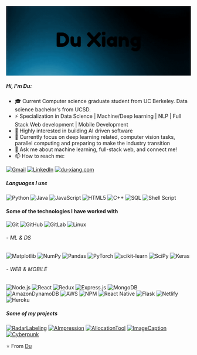 <img align="middle" alt="GIF" src="https://github.com/xd00099/xd00099/blob/main/du.gif" />

##### Hi, I'm Du:

- 🎓 Current Computer science graduate student from UC Berkeley. Data science bachelor's from UCSD.
- ⚡ Specialization in Data Science | Machine/Deep learning | NLP | Full Stack Web development | Mobile Development
- 🌱 Highly interested in building AI driven software
- :test_tube: Currently focus on deep learning related, computer vision tasks, parallel computing and preparing to make the industry transition
- :speech_balloon: Ask me about machine learning, full-stack web, and connect me!
- :mailbox: How to reach me:

[![Gmail](https://img.shields.io/badge/-GMAIL-D14836?style=for-the-badge&logo=gmail&logoColor=white)](mailto:xd00099@berkeley.edu)
[![LinkedIn](https://img.shields.io/badge/-LINKEDIN-0077B5?style=for-the-badge&logo=linkedin&logoColor=white)](https://www.linkedin.com/in/du-xiang)
[![du-xiang.com](https://img.shields.io/badge/duxiang.com-000000?style=for-the-badge&logo=Safari&logoColor=white)](https://du-xiang.com/)

##### Languages I use

![Python](https://img.shields.io/badge/-Python-000000?style=flat&logo=python)
![Java](https://img.shields.io/badge/-Java-000000?style=flat&logo=java)
![JavaScript](https://img.shields.io/badge/-JavaScript-000000?style=flat&logo=javascript)
![HTML5](https://img.shields.io/badge/-HTML5-000000?style=flat&logo=html5)
![C++](https://img.shields.io/badge/-C++-000000?style=flat&logo=c%2B%2B)
![SQL](https://img.shields.io/badge/-SQL-000000?style=flat&logo=postgresql)
![Shell Script](https://img.shields.io/badge/shell_script-%23121011.svg?style=style=flat&logo=gnu-bash&logoColor=white)

#### Some of the technologies I have worked with

![Git](https://img.shields.io/badge/-Git-222222?style=flat&logo=git&logoColor=F05032)
![GitHub](https://img.shields.io/badge/-GitHub-222222?style=flat&logo=github&logoColor=181717)
![GitLab](https://img.shields.io/badge/gitlab-222222?style=flat&logo=gitlab&logoColor=white)
![Linux](https://img.shields.io/badge/-Linux-222222?style=flat&logo=linux&logoColor=FCC624)

###### - ML & DS
![Matplotlib](https://img.shields.io/badge/Matplotlib-222222?style=flat&logo=Matplotlib&logoColor=black)
![NumPy](https://img.shields.io/badge/numpy-222222?style=flat&logo=numpy&logoColor=white)
![Pandas](https://img.shields.io/badge/pandas-222222?style=flat&logo=pandas&logoColor=white)
![PyTorch](https://img.shields.io/badge/PyTorch-222222?style=flat&logo=PyTorch&logoColor=white)
![scikit-learn](https://img.shields.io/badge/scikit--learn-222222?style=flat&logo=scikit-learn&logoColor=white)
![SciPy](https://img.shields.io/badge/SciPy-222222?style=flat&logo=scipy&logoColor=%white)
![Keras](https://img.shields.io/badge/Keras-222222?style=flat&logo=Keras&logoColor=white)

###### - WEB & MOBILE
![Node.js](https://img.shields.io/badge/-Node.js-222222?style=flat&logo=node.js&logoColor=339933)
![React](https://img.shields.io/badge/-React-222222?style=flat&logo=React&logoColor=61DAFB)
![Redux](https://img.shields.io/badge/redux-222222?style=flat&logo=redux&logoColor=white)
![Express.js](https://img.shields.io/badge/express.js-222222?style=flat&logo=express&logoColor=%2361DAFB)
![MongoDB](https://img.shields.io/badge/MongoDB-222222?style=flat&logo=mongodb&logoColor=white)
![AmazonDynamoDB](https://img.shields.io/badge/Amazon%20DynamoDB-222222?style=flat&logo=Amazon%20DynamoDB&logoColor=white)
![AWS](https://img.shields.io/badge/AWS-222222?style=flat&logo=amazon-aws&logoColor=white)
![NPM](https://img.shields.io/badge/NPM-222222?style=flat&logo=npm&logoColor=white)
![React Native](https://img.shields.io/badge/react_native-222222?style=flat&logo=react&logoColor=%2361DAFB)
![Flask](https://img.shields.io/badge/flask-222222?style=flat&logo=flask&logoColor=white)
![Netlify](https://img.shields.io/badge/netlify-222222?style=flat&logo=netlify&logoColor=#00C7B7)
![Heroku](https://img.shields.io/badge/heroku-222222?style=flat&logo=heroku&logoColor=white)


##### Some of my projects

[![RadarLabeling](https://img.shields.io/badge/-AImpression-000000?style=flat)](https://xd00099.github.io/ZendarObjectDetectionCapstone/)
[![AImpression](https://img.shields.io/badge/-AImpression-000000?style=flat)](https://github.com/xd00099/AImpression)
[![AllocationTool](https://img.shields.io/badge/-FacultyTool-000000?style=flat)](https://xd00099.github.io/hdsi_faculty_tool/)
[![ImageCaption](https://img.shields.io/badge/-ImageCaption-000000?style=flat)](https://github.com/xd00099/Image-Captioning-LSTM)
[![Cyberpunk](https://img.shields.io/badge/-CyberpunkAds-000000?style=flat)](https://xd00099.github.io/Cyberpunk_2077/)


⭐️ From [Du](https://github.com/xd00099)
